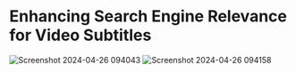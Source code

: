 # Enhancing Search Engine Relevance for Video Subtitles
![Screenshot 2024-04-26 094043](https://github.com/user-attachments/assets/dbe87153-aa92-4d9c-9183-cdfcfd7a38bf)
![Screenshot 2024-04-26 094158](https://github.com/user-attachments/assets/f9da60d0-ab7b-45d8-8583-e5911a999f2d)
